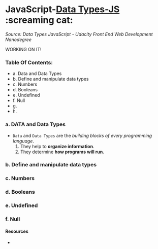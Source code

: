 # JavaScript-[Data Types-JS](-Data-Types-JavaScript) :screaming cat:
_Source: Data Types JavaScript - Udacity Front End Web Development Nanodegree_

WORKING ON IT!
### Table Of Contents:
- a. Data and Data Types
- b. Define and manipulate data types
- c. Numbers
- d. Booleans
- e. Undefined
- f. Null
- g. 
- h. 

### a. DATA and Data Types
- `Data` and `Data Types` are the _building blocks of every programming language_.
  1) They help to __organize information__.
  2) They determine __how programs will run__.
  
### b. Define and manipulate data types

### c. Numbers

### d. Booleans

### e. Undefined

### f. Null

#### Resources 
- []()
